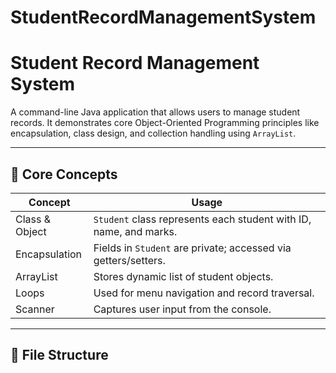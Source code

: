 # StudentRecordManagementSystem

# Student Record Management System

A command-line Java application that allows users to manage student records. It demonstrates core Object-Oriented Programming principles like encapsulation, class design, and collection handling using `ArrayList`.

---

## 🧠 Core Concepts

| Concept         | Usage                                                                 |
|----------------|-----------------------------------------------------------------------|
| Class & Object | `Student` class represents each student with ID, name, and marks.     |
| Encapsulation  | Fields in `Student` are private; accessed via getters/setters.        |
| ArrayList      | Stores dynamic list of student objects.                               |
| Loops          | Used for menu navigation and record traversal.                        |
| Scanner        | Captures user input from the console.                                 |

---

## 📂 File Structure
